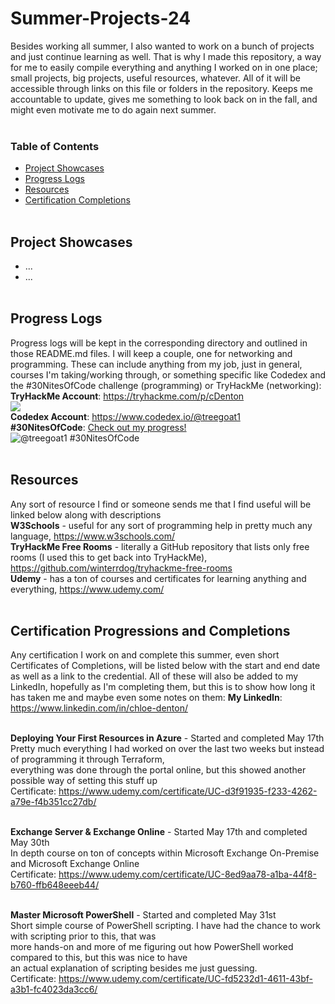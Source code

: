 # Summer-Projects-24
Besides working all summer, I also wanted to work on a bunch of projects and just continue learning as well. That is why I made this repository, a way for me to easily compile everything and anything I worked on in one place; small projects, big projects, useful resources, whatever. All of it will be accessible through links on this file or folders in the repository. Keeps me accountable to update, gives me something to look back on in the fall, and might even motivate me to do again next summer. <br /> <br />

### Table of Contents
- [Project Showcases](##-Project-Showcases)
- [Progress Logs](##-Progress-Logs)
- [Resources](##-Resources)
- [Certification Completions](##-Certification-Progressions-and-Completions)
<br /> <br />

## Project Showcases
- ...
- ...
<br /> <br />

## Progress Logs
Progress logs will be kept in the corresponding directory and outlined in those README.md files. I will keep a couple, one for networking and programming. These can include anything from my job, just in general, courses I'm taking/working through, or something specific like Codedex and the #30NitesOfCode challenge (programming) or TryHackMe (networking): <br />
**TryHackMe Account**: https://tryhackme.com/p/cDenton <br />
<img src="https://tryhackme-badges.s3.amazonaws.com/cDenton.png?7"> <br />
**Codedex Account**: https://www.codedex.io/@treegoat1 <br />
**#30NitesOfCode**: [Check out my progress!](https://www.codedex.io/@treegoat1/30-nites-of-code) <br />
![@treegoat1 #30NitesOfCode](https://www.codedex.io/api/petStatus?user=treegoat1) 
<br /> <br />

## Resources
Any sort of resource I find or someone sends me that I find useful will be linked below along with descriptions <br />
**W3Schools** - useful for any sort of programming help in pretty much any language, https://www.w3schools.com/ <br />
**TryHackMe Free Rooms** - literally a GitHub repository that lists only free rooms (I used this to get back into TryHackMe), https://github.com/winterrdog/tryhackme-free-rooms <br />
**Udemy** - has a ton of courses and certificates for learning anything and everything, https://www.udemy.com/
<br /> <br />

## Certification Progressions and Completions
Any certification I work on and complete this summer, even short Certificates of Completions, will be listed below with the start and end date as well as a link to the credential. All of these will also be added to my LinkedIn, hopefully as I'm completing them, but this is to show how long it has taken me and maybe even some notes on them: **My LinkedIn**: https://www.linkedin.com/in/chloe-denton/ <br /> <br />

**Deploying Your First Resources in Azure** - Started and completed May 17th <br />
Pretty much everything I had worked on over the last two weeks but instead of programming it through Terraform, <br />
everything was done through the portal online, but this showed another possible way of setting this stuff up <br />
Certificate: https://www.udemy.com/certificate/UC-d3f91935-f233-4262-a79e-f4b351cc27db/ <br /> <br />

**Exchange Server & Exchange Online** - Started May 17th and completed May 30th <br />
In depth course on ton of concepts within Microsoft Exchange On-Premise and Microsoft Exchange Online <br />
Certificate: https://www.udemy.com/certificate/UC-8ed9aa78-a1ba-44f8-b760-ffb648eeeb44/ <br /> <br />

**Master Microsoft PowerShell** - Started and completed May 31st <br />
Short simple course of PowerShell scripting. I have had the chance to work with scripting prior to this, that was <br />
more hands-on and more of me figuring out how PowerShell worked compared to this, but this was nice to have <br /> 
an actual explanation of scripting besides me just guessing. <br />
Certificate: https://www.udemy.com/certificate/UC-fd5232d1-4611-43bf-a3b1-fc4023da3cc6/ <br /> <br />

